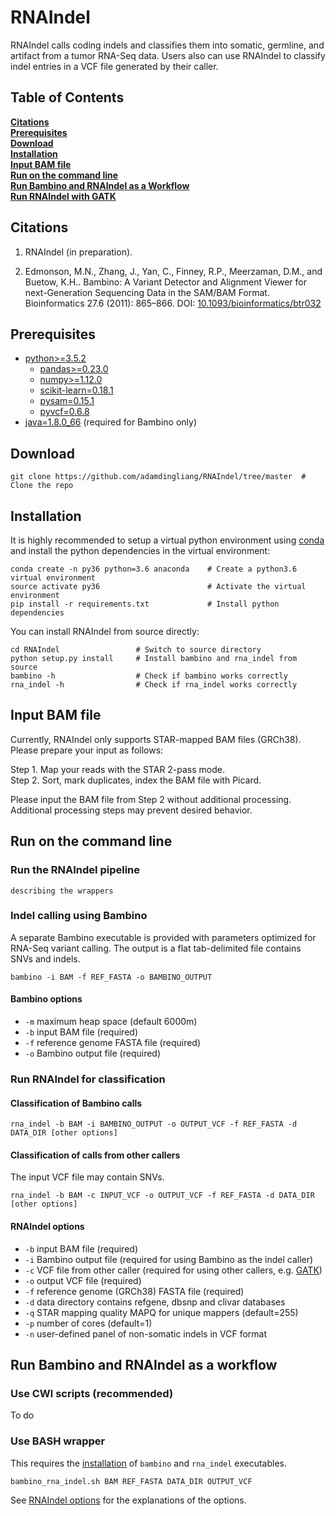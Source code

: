 # RNAIndel
RNAIndel calls coding indels and classifies them into 
somatic, germline, and artifact from a tumor RNA-Seq data. 
Users also can use RNAIndel to classify indel entries in a VCF 
file generated by their caller. 

## Table of Contents
**[Citations](#citations)**<br>
**[Prerequisites](#prerequisites)**<br>
**[Download](#download)**<br>
**[Installation](#installation)**<br>
**[Input BAM file](#input-bam-file)**<br>
**[Run on the command line](#run-on-the-command-line)**<br>
**[Run Bambino and RNAIndel as a Workflow](#run-bambino-and-rnaindel-as-a-workflow)**<br>
**[Run RNAIndel with GATK](#run-rnaindel-with-gatk)**<br>


## Citations
1. RNAIndel (in preparation).

2. Edmonson, M.N., Zhang, J., Yan, C., Finney, R.P., Meerzaman, D.M., and Buetow, K.H.. Bambino: A Variant Detector 
and Alignment Viewer for next-Generation Sequencing Data in 
the SAM/BAM Format. Bioinformatics 27.6 (2011): 865–866. 
DOI: [10.1093/bioinformatics/btr032](https://www.ncbi.nlm.nih.gov/pmc/articles/PMC3051333/)

## Prerequisites
* [python>=3.5.2](https://www.python.org/downloads/)
    * [pandas>=0.23.0](https://pandas.pydata.org/)
    * [numpy>=1.12.0](https://www.scipy.org/scipylib/download.html)
    * [scikit-learn=0.18.1](http://scikit-learn.org/stable/install.html#)
    * [pysam=0.15.1](https://pysam.readthedocs.io/en/latest/index.html)
    * [pyvcf=0.6.8](https://pyvcf.readthedocs.io/en/latest/index.html)
* [java=1.8.0_66](https://www.java.com/en/download/) (required for Bambino only)


## Download
```
git clone https://github.com/adamdingliang/RNAIndel/tree/master  # Clone the repo
```


## Installation
It is highly recommended to setup a virtual python environment using [conda](https://conda.io/docs/) and install 
the python dependencies in the virtual environment:
```
conda create -n py36 python=3.6 anaconda    # Create a python3.6 virtual environment
source activate py36                        # Activate the virtual environment
pip install -r requirements.txt             # Install python dependencies
```

You can install RNAIndel from source directly:
```
cd RNAIndel                 # Switch to source directory
python setup.py install     # Install bambino and rna_indel from source
bambino -h                  # Check if bambino works correctly
rna_indel -h                # Check if rna_indel works correctly
```

## Input BAM file
Currently, RNAIndel only supports STAR-mapped BAM files (GRCh38).<br>
Please prepare your input as follows:<br>

Step 1. Map your reads with the STAR 2-pass mode.<br>
Step 2. Sort, mark duplicates, index the BAM file with Picard.<br>

Please input the BAM file from Step 2 without additional processing.<br>
Additional processing steps may prevent desired behavior.

## Run on the command line

### Run the RNAIndel pipeline
```
describing the wrappers
```

### Indel calling using Bambino
A separate Bambino executable is provided with parameters optimized for RNA-Seq variant calling.
The output is a flat tab-delimited file contains SNVs and indels. 
```
bambino -i BAM -f REF_FASTA -o BAMBINO_OUTPUT
```

#### Bambino options
* ```-m``` maximum heap space (default 6000m)
* ```-b``` input BAM file (required)
* ```-f``` reference genome FASTA file (required)
* ```-o``` Bambino output file (required)

### Run RNAIndel for classification
#### Classification of Bambino calls
```
rna_indel -b BAM -i BAMBINO_OUTPUT -o OUTPUT_VCF -f REF_FASTA -d DATA_DIR [other options]
```
#### Classification of calls from other callers
The input VCF file may contain SNVs.
```
rna_indel -b BAM -c INPUT_VCF -o OUTPUT_VCF -f REF_FASTA -d DATA_DIR [other options]
```

#### RNAIndel options
* ```-b``` input BAM file (required)
* ```-i``` Bambino output file (required for using Bambino as the indel caller)
* ```-c``` VCF file from other caller (required for using other callers, e.g. [GATK](https://software.broadinstitute.org/gatk/))
* ```-o``` output VCF file (required)
* ```-f``` reference genome (GRCh38) FASTA file (required)
* ```-d``` data directory contains refgene, dbsnp and clivar databases
* ```-q``` STAR mapping quality MAPQ for unique mappers (default=255)
* ```-p``` number of cores (default=1)
* ```-n``` user-defined panel of non-somatic indels in VCF format
<!--
* ```-r``` [refgene](https://www.ncbi.nlm.nih.gov/refseq/) coding exon database
* ```-d``` indels on [dbSNP database](https://www.ncbi.nlm.nih.gov/snp) in vcf format
* ```-l``` [ClinVar database](https://www.ncbi.nlm.nih.gov/clinvar/)
* ```-m``` directory with trained random forest models -->


## Run Bambino and RNAIndel as a workflow
### Use CWl scripts (recommended)
To do

### Use BASH wrapper
This requires the [installation](#installation) of `bambino` and `rna_indel` executables.
```
bambino_rna_indel.sh BAM REF_FASTA DATA_DIR OUTPUT_VCF
```
See [RNAIndel options](#rnaindel-options) for the explanations of the options.
